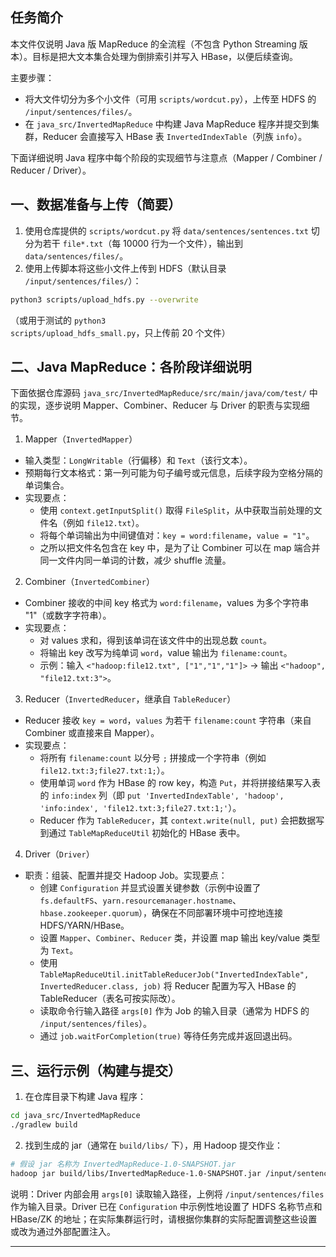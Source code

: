 ## 任务简介

本文件仅说明 Java 版 MapReduce 的全流程（不包含 Python Streaming 版本）。目标是把大文本集合处理为倒排索引并写入 HBase，以便后续查询。

主要步骤：

- 将大文件切分为多个小文件（可用 `scripts/wordcut.py`），上传至 HDFS 的 `/input/sentences/files/`。
- 在 `java_src/InvertedMapReduce` 中构建 Java MapReduce 程序并提交到集群，Reducer 会直接写入 HBase 表 `InvertedIndexTable`（列族 `info`）。

下面详细说明 Java 程序中每个阶段的实现细节与注意点（Mapper / Combiner / Reducer / Driver）。

## 一、数据准备与上传（简要）

1. 使用仓库提供的 `scripts/wordcut.py` 将 `data/sentences/sentences.txt` 切分为若干 `file*.txt`（每 10000 行为一个文件），输出到 `data/sentences/files/`。
2. 使用上传脚本将这些小文件上传到 HDFS（默认目录 `/input/sentences/files/`）：

```bash
python3 scripts/upload_hdfs.py --overwrite
```

（或用于测试的 `python3 scripts/upload_hdfs_small.py`，只上传前 20 个文件）

## 二、Java MapReduce：各阶段详细说明

下面依据仓库源码 `java_src/InvertedMapReduce/src/main/java/com/test/` 中的实现，逐步说明 Mapper、Combiner、Reducer 与 Driver 的职责与实现细节。

1) Mapper（`InvertedMapper`）

- 输入类型：`LongWritable`（行偏移）和 `Text`（该行文本）。
- 预期每行文本格式：第一列可能为句子编号或元信息，后续字段为空格分隔的单词集合。
- 实现要点：
  - 使用 `context.getInputSplit()` 取得 `FileSplit`，从中获取当前处理的文件名（例如 `file12.txt`）。
  - 将每个单词输出为中间键值对：`key = word:filename`，`value = "1"`。
  - 之所以把文件名包含在 key 中，是为了让 Combiner 可以在 map 端合并同一文件内同一单词的计数，减少 shuffle 流量。

2) Combiner（`InvertedCombiner`）

- Combiner 接收的中间 key 格式为 `word:filename`，values 为多个字符串 "1"（或数字字符串）。
- 实现要点：
  - 对 values 求和，得到该单词在该文件中的出现总数 `count`。
  - 将输出 key 改写为纯单词 `word`，value 输出为 `filename:count`。
  - 示例：输入 `<"hadoop:file12.txt", ["1","1","1"]>` → 输出 `<"hadoop", "file12.txt:3">`。

3) Reducer（`InvertedReducer`，继承自 `TableReducer`）

- Reducer 接收 `key = word`，`values` 为若干 `filename:count` 字符串（来自 Combiner 或直接来自 Mapper）。
- 实现要点：
  - 将所有 `filename:count` 以分号 `;` 拼接成一个字符串（例如 `file12.txt:3;file27.txt:1;`）。
  - 使用单词 `word` 作为 HBase 的 row key，构造 `Put`，并将拼接结果写入表的 `info:index` 列（即 `put 'InvertedIndexTable', 'hadoop', 'info:index', 'file12.txt:3;file27.txt:1;'`）。
  - Reducer 作为 `TableReducer`，其 `context.write(null, put)` 会把数据写到通过 `TableMapReduceUtil` 初始化的 HBase 表中。

4) Driver（`Driver`）

- 职责：组装、配置并提交 Hadoop Job。实现要点：
  - 创建 `Configuration` 并显式设置关键参数（示例中设置了 `fs.defaultFS`、`yarn.resourcemanager.hostname`、`hbase.zookeeper.quorum`），确保在不同部署环境中可控地连接 HDFS/YARN/HBase。
  - 设置 `Mapper`、`Combiner`、`Reducer` 类，并设置 map 输出 key/value 类型为 `Text`。
  - 使用 `TableMapReduceUtil.initTableReducerJob("InvertedIndexTable", InvertedReducer.class, job)` 将 Reducer 配置为写入 HBase 的 TableReducer（表名可按实际改）。
  - 读取命令行输入路径 `args[0]` 作为 Job 的输入目录（通常为 HDFS 的 `/input/sentences/files`）。
  - 通过 `job.waitForCompletion(true)` 等待任务完成并返回退出码。

## 三、运行示例（构建与提交）

1. 在仓库目录下构建 Java 程序：

```bash
cd java_src/InvertedMapReduce
./gradlew build
```

2. 找到生成的 jar（通常在 `build/libs/` 下），用 Hadoop 提交作业：

```bash
# 假设 jar 名称为 InvertedMapReduce-1.0-SNAPSHOT.jar
hadoop jar build/libs/InvertedMapReduce-1.0-SNAPSHOT.jar /input/sentences/files
```

说明：Driver 内部会用 `args[0]` 读取输入路径，上例将 `/input/sentences/files` 作为输入目录。Driver 已在 `Configuration` 中示例性地设置了 HDFS 名称节点和 HBase/ZK 的地址；在实际集群运行时，请根据你集群的实际配置调整这些设置或改为通过外部配置注入。

---
